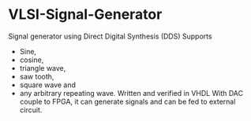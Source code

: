 # VLSI-Signal-Generator
Signal generator using Direct Digital Synthesis (DDS)
Supports
- Sine,
- cosine, 
- triangle wave, 
- saw tooth, 
- square wave and
- any arbitrary repeating wave.
Written and verified in VHDL
With DAC couple to FPGA, it can generate signals and can be fed to external circuit.

